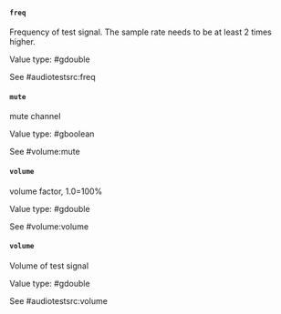 #### `freq`

Frequency of test signal. The sample rate needs to be at least 2 times higher.

Value type: #gdouble

See #audiotestsrc:freq

#### `mute`

mute channel

Value type: #gboolean

See #volume:mute

#### `volume`

volume factor, 1.0=100%

Value type: #gdouble

See #volume:volume

#### `volume`

Volume of test signal

Value type: #gdouble

See #audiotestsrc:volume

